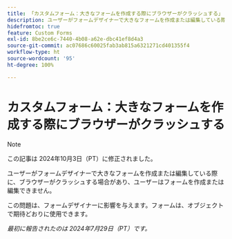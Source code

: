 ```yaml
---
title: 「カスタムフォーム：大きなフォームを作成する際にブラウザーがクラッシュする」
description: ユーザーがフォームデザイナーで大きなフォームを作成または編集している際に、ブラウザーがクラッシュする場合があり、ユーザーはフォームを作成または編集できません。
hidefromtoc: true
feature: Custom Forms
exl-id: 8be2ce6c-7440-4b08-a62e-dbc41ef8d4a3
source-git-commit: ac07686c60025fab3ab815a6321271cd401355f4
workflow-type: ht
source-wordcount: '95'
ht-degree: 100%

---
```


# カスタムフォーム：大きなフォームを作成する際にブラウザーがクラッシュする

>[!NOTE]
>
>この記事は 2024年10月3日（PT）に修正されました。

ユーザーがフォームデザイナーで大きなフォームを作成または編集している際に、ブラウザーがクラッシュする場合があり、ユーザーはフォームを作成または編集できません。

この問題は、フォームデザイナーに影響を与えます。フォームは、オブジェクトで期待どおりに使用できます。

_最初に報告されたのは 2024年7月29日（PT）です。_
